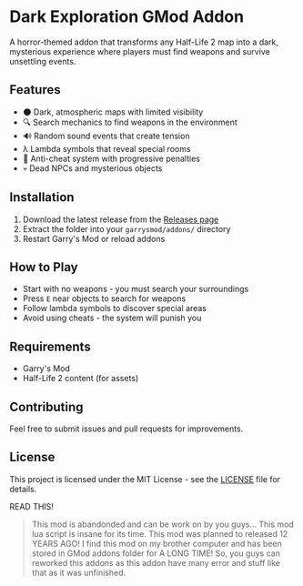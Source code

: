 # Dark Exploration GMod Addon

A horror-themed addon that transforms any Half-Life 2 map into a dark, mysterious experience where players must find weapons and survive unsettling events.

## Features

- 🌑 Dark, atmospheric maps with limited visibility
- 🔍 Search mechanics to find weapons in the environment
- 🔊 Random sound events that create tension
- λ Lambda symbols that reveal special rooms
- 🚫 Anti-cheat system with progressive penalties
- 💀 Dead NPCs and mysterious objects

## Installation

1. Download the latest release from the [Releases page](https://github.com/yourusername/dark_exploration_addon/releases)
2. Extract the folder into your `garrysmod/addons/` directory
3. Restart Garry's Mod or reload addons

## How to Play

- Start with no weapons - you must search your surroundings
- Press `E` near objects to search for weapons
- Follow lambda symbols to discover special areas
- Avoid using cheats - the system will punish you

## Requirements

- Garry's Mod
- Half-Life 2 content (for assets)

## Contributing

Feel free to submit issues and pull requests for improvements.

## License

This project is licensed under the MIT License - see the [LICENSE](LICENSE) file for details.




READ THIS!
> This mod is abandonded and can be work on by you guys... This mod lua script is insane for its time. This mod was planned to released 12 YEARS AGO! I find this mod on my brother computer and has been stored in GMod addons folder for A LONG TIME! So, you guys can reworked this addons as this addon have many error and stuff like that as it was unfinished.
